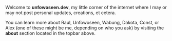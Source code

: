 Welcome to **unfowoseen.dev**, my little corner of the internet where I may or may not post personal updates, creations, et cetera.

You can learn more about Raul, Unfowoseen, Wabung, Dakota, Const, or Alex (one of these might be me, depending on who you ask) by visiting the **about** section located in the topbar above.

